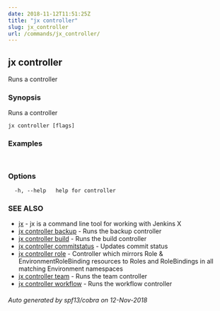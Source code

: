 ```yaml
---
date: 2018-11-12T11:51:25Z
title: "jx controller"
slug: jx_controller
url: /commands/jx_controller/
---
```

## jx controller

Runs a controller

### Synopsis

Runs a controller

```
jx controller [flags]
```

### Examples

```
  
```

### Options

```
  -h, --help   help for controller
```

### SEE ALSO

* [jx](/commands/jx/)	 - jx is a command line tool for working with Jenkins X
* [jx controller backup](/commands/jx_controller_backup/)	 - Runs the backup controller
* [jx controller build](/commands/jx_controller_build/)	 - Runs the build controller
* [jx controller commitstatus](/commands/jx_controller_commitstatus/)	 - Updates commit status
* [jx controller role](/commands/jx_controller_role/)	 - Controller which mirrors Role & EnvironmentRoleBinding resources to Roles and RoleBindings in all matching Environment namespaces
* [jx controller team](/commands/jx_controller_team/)	 - Runs the team controller
* [jx controller workflow](/commands/jx_controller_workflow/)	 - Runs the workflow controller

###### Auto generated by spf13/cobra on 12-Nov-2018
